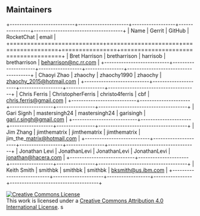 Maintainers
-----------

+---------------------------+---------------------+------------------+----------------+-------------------------------------+
| Name                      | Gerrit              | GitHub           | RocketChat     | email                               |
+===========================+=====================+==================+================+=====================================+
| Bret Harrison             | bretharrison        | harrisob         | bretharrison   | beharrison@nc.rr.com                |
+---------------------------+---------------------+------------------+----------------+-------------------------------------+
| Chaoyi Zhao               | zhaochy             | zhaochy1990      | zhaochy        | zhaochy_2015@hotmail.com            |
+---------------------------+---------------------+------------------+----------------+-------------------------------------+
| Chris Ferris              | ChristopherFerris   | christo4ferris   | cbf            | chris.ferris@gmail.com              |
+---------------------------+---------------------+------------------+----------------+-------------------------------------+
| Gari Signh                | mastersingh24       | mastersingh24    | garisingh      | gari.r.singh@gmail.com              |
+---------------------------+---------------------+------------------+----------------+-------------------------------------+
| Jim Zhang                 | jimthematrix        | jimthematrix     | jimthematrix   | jim\_the\_matrix@hotmail.com        |
+---------------------------+---------------------+------------------+----------------+-------------------------------------+
| Jonathan Levi             | JonathanLevi        | JonathanLevi     | JonathanLevi   | jonathan@hacera.com                 |
+---------------------------+---------------------+------------------+----------------+-------------------------------------+
| Keith Smith               | smithbk             | smithbk          | smithbk        | bksmith@us.ibm.com                  |
+---------------------------+---------------------+------------------+----------------+-------------------------------------+

<a rel="license" href="http://creativecommons.org/licenses/by/4.0/"><img alt="Creative Commons License" style="border-width:0" src="https://i.creativecommons.org/l/by/4.0/88x31.png" /></a><br />This work is licensed under a <a rel="license" href="http://creativecommons.org/licenses/by/4.0/">Creative Commons Attribution 4.0 International License</a>.
s
